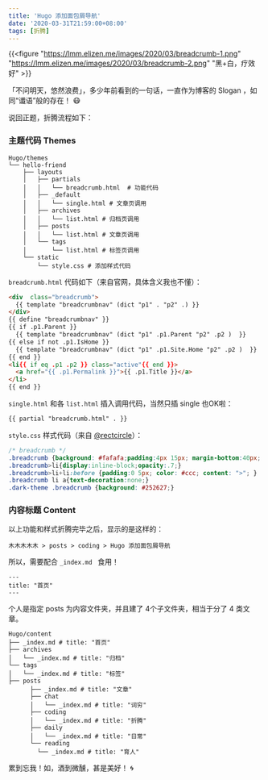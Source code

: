 ```yaml
---
title: 'Hugo 添加面包屑导航'
date: '2020-03-31T21:59:00+08:00'
tags: [折腾]
---
```


{{<figure "https://lmm.elizen.me/images/2020/03/breadcrumb-1.png" "https://lmm.elizen.me/images/2020/03/breadcrumb-2.png" "黑+白，疗效好" >}}

「不问明天，悠然浪费」，多少年前看到的一句话，一直作为博客的 Slogan ，如同“谶语”般的存在！ 😷

说回正题，折腾流程如下：

<!--more-->

### 主题代码 Themes

```
Hugo/themes
└── hello-friend
    ├── layouts
    │   ├── partials
    │   │   └── breadcrumb.html  # 功能代码
    │   ├── _default
    │   │   └── single.html # 文章页调用
    │   ├── archives
    │   │   └── list.html # 归档页调用
    │   ├── posts
    │   │   └── list.html # 文章页调用
    │   └── tags
    │       └── list.html # 标签页调用
    └── static
        └── style.css # 添加样式代码
```

`breadcrumb.html` 代码如下（来自官网，具体含义我也不懂）：
```html
<div  class="breadcrumb">
  {{ template "breadcrumbnav" (dict "p1" . "p2" .) }}
</div>
{{ define "breadcrumbnav" }}
{{ if .p1.Parent }}
  {{ template "breadcrumbnav" (dict "p1" .p1.Parent "p2" .p2 )  }}
{{ else if not .p1.IsHome }}
  {{ template "breadcrumbnav" (dict "p1" .p1.Site.Home "p2" .p2 )  }}
{{ end }}
<li{{ if eq .p1 .p2 }} class="active"{{ end }}>
  <a href="{{ .p1.Permalink }}">{{ .p1.Title }}</a>
</li>
{{ end }}
```

`single.html` 和各 `list.html` 插入调用代码，当然只插 single 也OK啦：
```html
{{ partial "breadcrumb.html" . }}
```

`style.css` 样式代码（来自 [@rectcircle](https://www.rectcircle.cn/posts/blog-migration/#%e5%ae%9e%e7%8e%b0%e7%b3%bb%e5%88%97%e6%96%87%e7%ab%a0)）：
```css
/* breadcrumb */
.breadcrumb {background: #fafafa;padding:4px 15px; margin-bottom:40px; list-style:none;border-radius: 5px; }
.breadcrumb>li{display:inline-block;opacity:.7;}
.breadcrumb>li+li:before {padding:0 5px; color: #ccc; content: ">"; }
.breadcrumb li a{text-decoration:none;}
.dark-theme .breadcrumb {background: #252627;}
```

### 内容标题 Content

以上功能和样式折腾完毕之后，显示的是这样的：

```
木木木木木 > posts > coding > Hugo 添加面包屑导航
```

所以，需要配合 `_index.md ` 食用！

```
---
title: "首页"
---
```

个人是指定 posts 为内容文件夹，并且建了 4个子文件夹，相当于分了 4 类文章。

```
Hugo/content
├── _index.md # title: "首页"
├── archives
│   └── _index.md # title: "归档"
└── tags
│   └── _index.md # title: "标签"
├── posts
      ├── _index.md # title: "文章"
      ├── chat
      │   └── _index.md # title: "词穷"
      ├── coding
      │   └── _index.md # title: "折腾"
      ├── daily
      │   └── _index.md # title: "日常"
      └── reading
        └── _index.md # title: "育人"
``` 

累到忘我！如，酒到微醺，甚是美好！ 🌀


